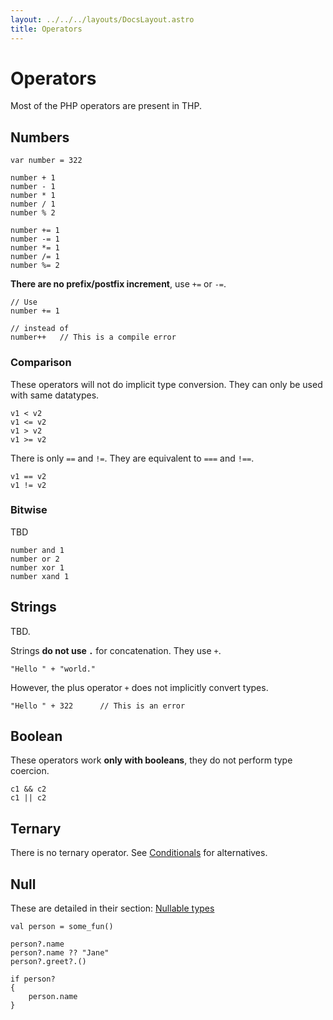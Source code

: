 ```yaml
---
layout: ../../../layouts/DocsLayout.astro
title: Operators
---
```


# Operators


Most of the PHP operators are present in THP.

## Numbers

```thp
var number = 322

number + 1
number - 1
number * 1
number / 1
number % 2

number += 1
number -= 1
number *= 1
number /= 1
number %= 2
```

**There are no prefix/postfix increment**, use `+=` or `-=`.

```thp
// Use
number += 1

// instead of
number++   // This is a compile error 
```

### Comparison

These operators will not do implicit type conversion. They can
only be used with same datatypes.

```thp
v1 < v2
v1 <= v2
v1 > v2
v1 >= v2
```

There is only `==` and `!=`. They are equivalent to `===` and `!==`.

```thp
v1 == v2
v1 != v2
```


### Bitwise

TBD

```thp
number and 1
number or 2
number xor 1
number xand 1
```

## Strings

TBD.

Strings **do not use `.`** for concatenation. They use `+`.

```thp
"Hello " + "world."
```

However, the plus operator `+` does not implicitly convert types.

```thp
"Hello " + 322      // This is an error
```


## Boolean

These operators work **only with booleans**, they do not perform
type coercion.

```thp
c1 && c2
c1 || c2
```

## Ternary

There is no ternary operator. See [Conditionals](/learn/flow-control/conditionals) for alternatives.


## Null

These are detailed in their section: [Nullable types](/learn/error-handling/null)

```thp
val person = some_fun()

person?.name
person?.name ?? "Jane"
person?.greet?.()

if person?
{
    person.name
}
```



